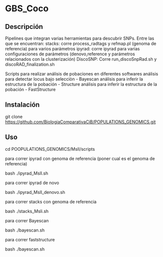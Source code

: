 # __GBS_Coco__

##  **Descripción**

Pipelines que integran varias herramientas para descubrir SNPs. Entre las que se encuentran:
stacks: corre process_radtags y refmap.pl (genoma de referencia) para varios parámetros
ipyrad: corre ipyrad para varias configuraciones de parámetros (denovo,reference y parámetros relacionados con la clusterización)
DiscoSNP: Corre run_discoSnpRad.sh y discoRAD_finalization.sh

Scripts para realizar análisis de pobaciones en diferentes softwares
análisis para detectar locus bajo selecciòn - Bayescan
análisis para inferir la estructura de la pobación - Structure
análisis para inferir la estructura de la pobación - FastStructure

##  **Instalación**

git clone https://github.com/BiologiaComparativaCiB/POPULATIONS_GENOMICS.git


##  **Uso**

cd POOPULATIONS_GENOMICS/MslI/scripts

para correr ipyrad con genoma de referencia (poner cual es el genoma de referencia)

bash ./ipyrad_MslI.sh

para correr ipyrad de novo

bash ./ipyrad_MslI_denovo.sh

para correr stacks con genoma de referencia 

bash ./stacks_Msli.sh

para correr Bayescan

bash ./bayescan.sh

para correr faststructure

bash ./bayescan.sh





